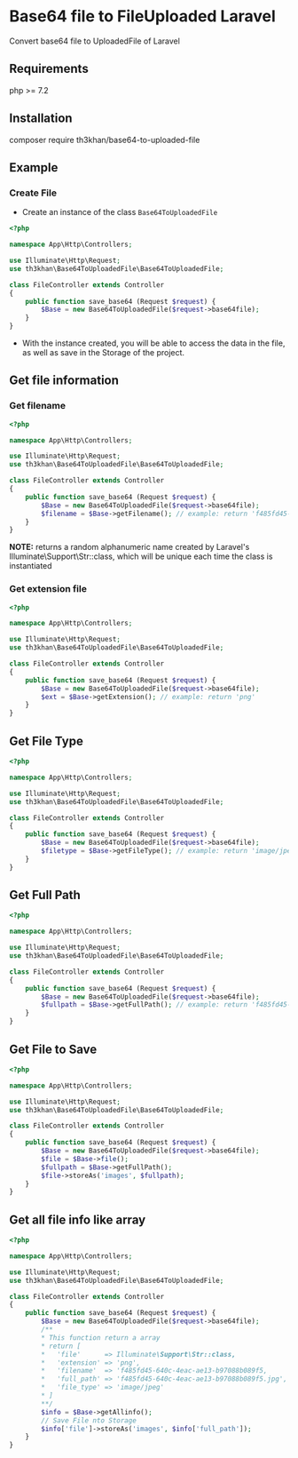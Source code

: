 # Base64 file to FileUploaded Laravel
Convert base64 file to UploadedFile of Laravel

## Requirements
php >= 7.2

## Installation
composer require th3khan/base64-to-uploaded-file

## Example
### Create File
* Create an instance of the class `Base64ToUploadedFile`

```php
<?php

namespace App\Http\Controllers;

use Illuminate\Http\Request;
use th3khan\Base64ToUploadedFile\Base64ToUploadedFile;

class FileController extends Controller
{
    public function save_base64 (Request $request) {
        $Base = new Base64ToUploadedFile($request->base64file);
    }
}
```
+ With the instance created, you will be able to access the data in the file, as well as save in the Storage of the project.

## Get file information
### Get filename
```php
<?php

namespace App\Http\Controllers;

use Illuminate\Http\Request;
use th3khan\Base64ToUploadedFile\Base64ToUploadedFile;

class FileController extends Controller
{
    public function save_base64 (Request $request) {
        $Base = new Base64ToUploadedFile($request->base64file);
        $filename = $Base->getFilename(); // example: return 'f485fd45-640c-4eac-ae13-b97088b089f5'
    }
}
```
**NOTE:**
returns a random alphanumeric name created by Laravel's Illuminate\Support\Str::class, which will be unique each time the class is instantiated

### Get extension file
```php
<?php

namespace App\Http\Controllers;

use Illuminate\Http\Request;
use th3khan\Base64ToUploadedFile\Base64ToUploadedFile;

class FileController extends Controller
{
    public function save_base64 (Request $request) {
        $Base = new Base64ToUploadedFile($request->base64file);
        $ext = $Base->getExtension(); // example: return 'png'
    }
}
```

## Get File Type
```php
<?php

namespace App\Http\Controllers;

use Illuminate\Http\Request;
use th3khan\Base64ToUploadedFile\Base64ToUploadedFile;

class FileController extends Controller
{
    public function save_base64 (Request $request) {
        $Base = new Base64ToUploadedFile($request->base64file);
        $filetype = $Base->getFileType(); // example: return 'image/jpeg'
    }
}
```

## Get Full Path
```php
<?php

namespace App\Http\Controllers;

use Illuminate\Http\Request;
use th3khan\Base64ToUploadedFile\Base64ToUploadedFile;

class FileController extends Controller
{
    public function save_base64 (Request $request) {
        $Base = new Base64ToUploadedFile($request->base64file);
        $fullpath = $Base->getFullPath(); // example: return 'f485fd45-640c-4eac-ae13-b97088b089f5.jpg'
    }
}
```

## Get File to Save
```php
<?php

namespace App\Http\Controllers;

use Illuminate\Http\Request;
use th3khan\Base64ToUploadedFile\Base64ToUploadedFile;

class FileController extends Controller
{
    public function save_base64 (Request $request) {
        $Base = new Base64ToUploadedFile($request->base64file);
        $file = $Base->file();
        $fullpath = $Base->getFullPath();
        $file->storeAs('images', $fullpath);
    }
}
```

## Get all file info like array
```php
<?php

namespace App\Http\Controllers;

use Illuminate\Http\Request;
use th3khan\Base64ToUploadedFile\Base64ToUploadedFile;

class FileController extends Controller
{
    public function save_base64 (Request $request) {
        $Base = new Base64ToUploadedFile($request->base64file);
        /**
        * This function return a array
        * return [
        *   'file'      => Illuminate\Support\Str::class,
        *   'extension' => 'png',
        *   'filename'  => 'f485fd45-640c-4eac-ae13-b97088b089f5,
        *   'full_path' => 'f485fd45-640c-4eac-ae13-b97088b089f5.jpg',
        *   'file_type' => 'image/jpeg'
        * ]
        **/
        $info = $Base->getAllinfo();
        // Save File nto Storage
        $info['file']->storeAs('images', $info['full_path']);
    }
}
```
